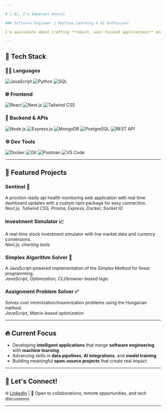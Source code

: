 ```yaml
---

# 👋 Hi, I'm Emmanuel Akanji  

### Software Engineer | Machine Learning & AI Enthusiast  

I'm passionate about crafting **robust, user-focused applications** and integrating **intelligent systems** to solve real-world problems. Whether it's **frontend excellence, backend optimization, or AI-driven solutions**, I thrive on writing clean, efficient code and delivering seamless experiences.  

---
```


## 🔧 Tech Stack  

### 👨‍💻 Languages  
![JavaScript](https://img.shields.io/badge/-JavaScript-F7DF1E?style=flat&logo=javascript&logoColor=000) ![Python](https://img.shields.io/badge/-Python-3776AB?style=flat&logo=python&logoColor=fff) ![SQL](https://img.shields.io/badge/-SQL-4479A1?style=flat&logo=mysql&logoColor=fff)  

### 🌐 Frontend  
![React](https://img.shields.io/badge/-React-61DAFB?style=flat&logo=react&logoColor=000) ![Next.js](https://img.shields.io/badge/-Next.js-000000?style=flat&logo=next.js&logoColor=fff) ![Tailwind CSS](https://img.shields.io/badge/-Tailwind-06B6D4?style=flat&logo=tailwind-css&logoColor=fff)  

### 🔧 Backend & APIs  
![Node.js](https://img.shields.io/badge/-Node.js-339933?style=flat&logo=node.js&logoColor=fff) ![Express.js](https://img.shields.io/badge/-Express.js-000000?style=flat&logo=express&logoColor=fff) ![MongoDB](https://img.shields.io/badge/-MongoDB-47A248?style=flat&logo=mongodb&logoColor=fff) ![PostgreSQL](https://img.shields.io/badge/-PostgreSQL-336791?style=flat&logo=postgresql&logoColor=fff) ![REST API](https://img.shields.io/badge/-REST%20APIs-005571?style=flat)  

### ⚙️ Dev Tools  
![Docker](https://img.shields.io/badge/-Docker-2496ED?style=flat&logo=docker&logoColor=fff) ![Git](https://img.shields.io/badge/-Git-F05032?style=flat&logo=git&logoColor=fff) ![Postman](https://img.shields.io/badge/-Postman-FF6C37?style=flat&logo=postman&logoColor=fff) ![VS Code](https://img.shields.io/badge/-VS%20Code-007ACC?style=flat&logo=visual-studio-code&logoColor=fff)  

---

## 🚀 Featured Projects  

### **Sentinel** 🥘  
A proction ready api health monitoring web application with real time dashboard updates with a custom npm package for easy connection.  
_Next.js, Tailwind CSS, Prisma, Express, Docker, Socket IO_  

### **Investment Simulator** 📈  
A real-time stock investment simulator with live market data and currency conversions.  
_Next.js,  charting tools_  

### **Simplex Algorithm Solver** 🔢  
A JavaScript-powered implementation of the Simplex Method for linear programming.  
_JavaScript, Optimization, CLI/browser-based logic_  

### **Assignment Problem Solver** ✅  
Solves cost minimization/maximization problems using the Hungarian method.  
_JavaScript, Matrix-based optimization_  

---

## 🔥 Current Focus  

- Developing **intelligent applications** that merge **software engineering** with **machine learning**  
- Advancing skills in **data pipelines**, **AI integrations**, and **model training**  
- Building meaningful **open-source projects** that create real impact  

---

## 🤝 Let's Connect!  

🌐 [LinkedIn](https://www.linkedin.com/in/emmanuelakanji/) | 💬 Open to collaborations, remote opportunities, and tech discussions  

---
 
